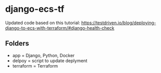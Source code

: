 # django-ecs-tf

Updated code based on this tutorial: https://testdriven.io/blog/deploying-django-to-ecs-with-terraform/#django-health-check

## Folders
* app = Django, Python, Docker
* delpoy = script to update deplyment
* terraform = Terraform
